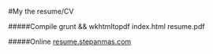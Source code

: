 #My the resume/CV


#####Compile
    grunt && wkhtmltopdf index.html resume.pdf
    
#####Online
    [resume.stepanmas.com](http://resume.stepanmas.com)